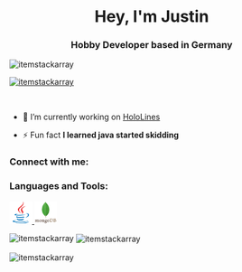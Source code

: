 <h1 align="center">Hey, I'm Justin</h1>
<h3 align="center">Hobby Developer based in Germany</h3>

<p align="left"> <img src="https://komarev.com/ghpvc/?username=itemstackarray&label=Profile%20views&color=0e75b6&style=flat" alt="itemstackarray" /> </p>

<p align="left"> <a href="https://github.com/ryo-ma/github-profile-trophy"><img src="https://github-profile-trophy.vercel.app/?username=itemstackarray" alt="itemstackarray" /></a> </p>

<p align="left"> <a href="https://twitter.com/" target="blank"><img src="https://img.shields.io/twitter/follow/?logo=twitter&style=for-the-badge" alt="" /></a> </p>

- 🔭 I’m currently working on [HoloLines](https://github.com/ItemStackArray/HoloLines)

- ⚡ Fun fact **I learned java started skidding**

<h3 align="left">Connect with me:</h3>
<p align="left">
</p>

<h3 align="left">Languages and Tools:</h3>
<p align="left"> <a href="https://www.java.com" target="_blank" rel="noreferrer"> <img src="https://raw.githubusercontent.com/devicons/devicon/master/icons/java/java-original.svg" alt="java" width="40" height="40"/> </a> <a href="https://www.mongodb.com/" target="_blank" rel="noreferrer"> <img src="https://raw.githubusercontent.com/devicons/devicon/master/icons/mongodb/mongodb-original-wordmark.svg" alt="mongodb" width="40" height="40"/> </a> </p>

<p><img align="left" src="https://github-readme-stats.vercel.app/api/top-langs?username=itemstackarray&show_icons=true&locale=en&layout=compact" alt="itemstackarray" /></p>

<p>&nbsp;<img align="center" src="https://github-readme-stats.vercel.app/api?username=itemstackarray&show_icons=true&locale=en" alt="itemstackarray" /></p>

<p><img align="center" src="https://github-readme-streak-stats.herokuapp.com/?user=itemstackarray&" alt="itemstackarray" /></p>

